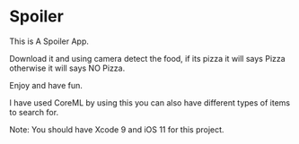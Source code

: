 # Spoiler

This is A Spoiler App.

Download it and using camera detect the food, if its pizza it will says Pizza otherwise it will says NO Pizza.

Enjoy and have fun.

I have used CoreML by using this you can also have different types of items to search for.

Note: You should have Xcode 9 and iOS 11 for this project.
